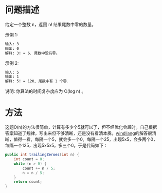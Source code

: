 # 问题描述

给定一个整数 n，返回 n! 结果尾数中零的数量。

示例 1:

```bash
输入: 3
输出: 0
解释: 3! = 6, 尾数中没有零。
```

示例 2:

```bash
输入: 5
输出: 1
解释: 5! = 120, 尾数中有 1 个零.
```

说明: 你算法的时间复杂度应为 O(log n) 。

# 方法

这题O(n)的方法很简单，计算有多少个5就可以了，但不经优化会超时。自己根据答案知道了规律，写出来但不够清晰，还是没有看清本质。[windliang](https://leetcode-cn.com/problems/factorial-trailing-zeroes/solution/xiang-xi-tong-su-de-si-lu-fen-xi-by-windliang-3/)的解答很清晰，值得一看，每隔一个5，就会多一个0，每隔一个25，出现5x5，会多两个0，每隔一个125，出现5x5x5，多三个0。于是代码如下：

```java
public int trailingZeroes(int n) {
    int count = 0;
    while (n > 0) {
        count += n / 5;
        n = n / 5;
    }
    return count;
}
```